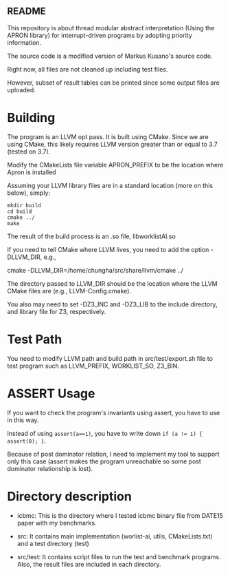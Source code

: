## README

This repository is about thread modular abstract interpretation (Using the APRON library) 
for interrupt-driven programs by adopting priority information.

The source code is a modified version of Markus Kusano's source code.

Right now, all files are not cleaned up including test files.

However, subset of result tables can be printed since some output files are uploaded.


# Building

The program is an LLVM opt pass. It is built using CMake. 
Since we are using CMake, this likely requires LLVM version greater than or equal to 3.7 (tested on 3.7).

Modify the CMakeLists file variable APRON_PREFIX to be the location where Apron is installed

Assuming your LLVM library files are in a standard location (more on this below), simply:

    mkdir build
    cd build
    cmake ../
    make

The result of the build process is an .so file, libworklistAI.so

If you need to tell CMake where LLVM lives, you need to add the option -DLLVM_DIR, e.g.,

cmake -DLLVM_DIR=/home/chungha/src/share/llvm/cmake ../

The directory passed to LLVM_DIR should be the location where the LLVM CMake files are (e.g., LLVM-Config.cmake).

You also may need to set -DZ3_INC and -DZ3_LIB to the include directory, and library file for Z3, respectively.

# Test Path

You need to modify LLVM path and build path in src/test/export.sh file to test program such as LLVM_PREFIX, WORKLIST_SO, Z3_BIN.


# ASSERT Usage

If you want to check the program's invariants using assert, you have to use in this way.

Instead of using ``assert(a==1)``, you have to write down
``if (a != 1) { assert(0); }``.

Because of post dominator relation, I need to implement my tool to support only this case (assert makes the program unreachable so some post dominator relationship is lost).


# Directory description

- icbmc: This is the directory where I tested icbmc binary file from DATE15 paper with my benchmarks.

- src: It contains main implementation (worlist-ai, utils, CMakeLists.txt) and a test directory (test)

- src/test: It contains script files to run the test and benchmark programs. Also, the result files are included in each directory.

